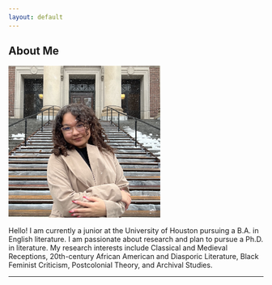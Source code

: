 ```yaml
---
layout: default
---
```


## About Me

<img class="profile-picture" width="300" height="300" src="kalena.jpg">


<span>Hello! I am currently a junior at the University of Houston pursuing a B.A. in English literature. I am passionate about research and plan to pursue a Ph.D. in literature. My research interests include Classical and Medieval Receptions, 20th-century African American and Diasporic Literature, Black Feminist Criticism, Postcolonial Theory, and Archival Studies.


<hr>















